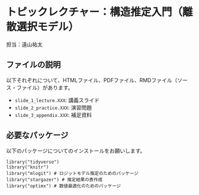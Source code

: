 # トピックレクチャー：構造推定入門（離散選択モデル）

担当：遠山祐太

## ファイルの説明

以下それぞれについて、HTMLファイル、PDFファイル、RMDファイル（ソース・ファイル）があります。

- `slide_1_lecture.XXX`: 講義スライド
- `slide_2_practice.XXX`: 演習問題
- `slide_3_appendix.XXX`: 補足資料

## 必要なパッケージ

以下のパッケージについてのインストールをお願いします。

```
library("tidyverse")
library("knitr")
library("mlogit") # ロジットモデル推定のためのパッケージ
library("stargazer") # 推定結果の表作成
library("optimx") # 数値最適化のためのパッケージ
```

